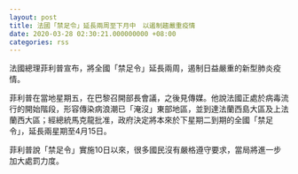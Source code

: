 ```yaml
---
layout: post
title: 法國「禁足令」延長兩周至下月中　以遏制趨嚴重疫情
date: 2020-03-28 02:30:21.000000000 +08:00
categories: rss
---
```


法國總理菲利普宣布，將全國「禁足令」延長兩周，遏制日益嚴重的新型肺炎疫情。

菲利普在當地星期五，在巴黎召開部長會議，之後見傳媒。他說法國正處於病毒流行的開始階段，形容傳染病浪潮已「淹沒」東部地區，並到達法蘭西島大區及上法蘭西大區；經總統馬克龍批准，政府決定將本來於下星期二到期的全國「禁足令」，延長兩星期至4月15日。

菲利普說「禁足令」實施10日以來，很多國民沒有嚴格遵守要求，當局將進一步加大處罰力度。
